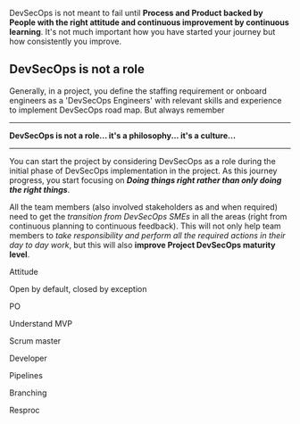 DevSecOps is not meant to fail until **Process and Product backed by People with the right attitude and continuous improvement by continuous learning**.
It's not much important how you have started your journey but how consistently you improve.


## DevSecOps is not a role
Generally, in a project, you define the staffing requirement or onboard engineers as a 'DevSecOps Engineers' with relevant skills and experience to implement DevSecOps road map. But always remember
***
**DevSecOps is not a role... it's a philosophy... it's a culture...**
***
You can start the project by considering DevSecOps as a role during the initial phase of DevSecOps implementation in the project.  As this journey progress, you start focusing on ***Doing things right rather than only doing the right things***.

All the team members (also involved stakeholders as and when required) need to get the *transition from DevSecOps SMEs* in all the areas (right from continuous planning to continuous feedback). This will not only help team members to *take responsibility and perform all the required actions in their day to day work*, but this will also **improve Project DevSecOps maturity level**.

Attitude



Open by default, closed by exception 

PO 

Understand MVP

Scrum master

Developer

Pipelines

Branching

Resproc

